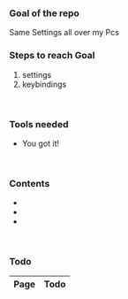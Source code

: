 
### Goal of the repo
Same Settings all over my Pcs
<br>

### Steps to reach Goal
1. settings
2. keybindings

<br>

### Tools needed
- You got it!

<br>

### Contents
- [](settings.json)
- [](keybindings.json)
- []()

<br>

### Todo

 Page|Todo 
 ----|----
